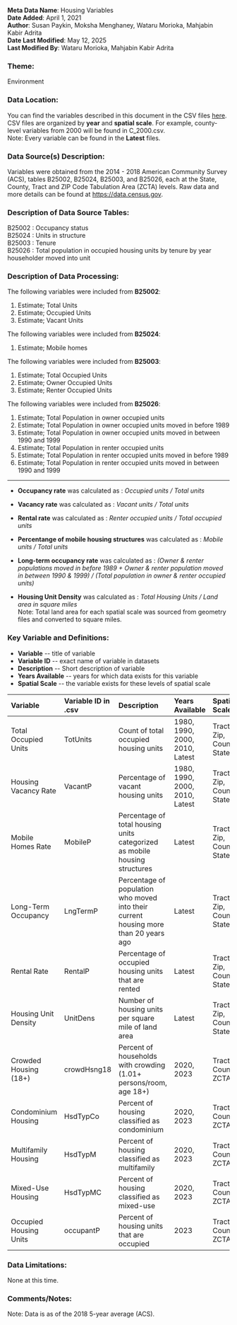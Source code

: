 **Meta Data Name**: Housing Variables  
**Date Added**: April 1, 2021  
**Author**: Susan Paykin, Moksha Menghaney, Wataru Morioka, Mahjabin Kabir Adrita  
**Date Last Modified**: May 12, 2025  
**Last Modified By**: Wataru Morioka, Mahjabin Kabir Adrita

### Theme: 
Environment

### Data Location: 
You can find the variables described in this document in the CSV files [here](../full_tables).  
CSV files are organized by **year** and **spatial scale**. For example, county-level variables from 2000 will be found in C_2000.csv.  
Note: Every variable can be found in the **Latest** files. 

### Data Source(s) Description:  
Variables were obtained from the 2014 - 2018 American Community Survey (ACS), tables B25002, B25024, B25003, and B25026, each at the State, County, Tract and ZIP Code Tabulation Area (ZCTA) levels. Raw data and more details can be found at https://data.census.gov.

### Description of Data Source Tables:
B25002 : Occupancy status <br>
B25024 : Units in structure <br>
B25003 : Tenure <br>
B25026 : Total population in occupied housing units by tenure by year householder moved into unit

### Description of Data Processing: 
The following variables were included from **B25002**:
  1. Estimate; Total Units
  2. Estimate; Occupied Units
  3. Estimate; Vacant Units
  
The following variables were included from **B25024**:
  1. Estimate; Mobile homes
 
The following variables were included from **B25003**:
  1. Estimate; Total Occupied Units
  2. Estimate; Owner Occupied Units
  3. Estimate; Renter Occupied Units
 
The following variables were included from **B25026**:
  1. Estimate; Total Population in owner occupied units
  2. Estimate; Total Population in owner occupied units moved in before 1989
  3. Estimate; Total Population in owner occupied units moved in between 1990 and 1999
  4. Estimate; Total Population in renter occupied units
  5. Estimate; Total Population in renter occupied units moved in before 1989
  6. Estimate; Total Population in renter occupied units moved in between 1990 and 1999

----------
* **Occupancy rate** was calculated as : *Occupied units / Total units*  

* **Vacancy rate** was calculated as : *Vacant units / Total units*  

* **Rental rate** was calculated as : *Renter occupied units / Total occupied units*  

* **Percentange of mobile housing structures** was calculated as : *Mobile units / Total units*   

* **Long-term occupancy rate** was calculated as : *(Owner & renter populations moved in before 1989 + Owner & renter population moved in between 1990 & 1999) / (Total population in owner & renter occupied units)*  

* **Housing Unit Density** was calculated as : *Total Housing Units / Land area in square miles*  
Note: Total land area for each spatial scale was sourced from geometry files and converted to square miles.

### Key Variable and Definitions:

- **Variable** -- title of variable
- **Variable ID** -- exact name of variable in datasets
- **Description** -- Short description of variable
- **Years Available** -- years for which data exists for this variable
- **Spatial Scale** -- the variable exists for these levels of spatial scale

| Variable | Variable ID in .csv | Description | Years Available | Spatial Scale |
|:---------|:--------------------|:------------|:----------------|:--------------|
| Total Occupied Units | TotUnits | Count of total occupied housing units | 1980, 1990, 2000, 2010, Latest | Tract, Zip, County, State |
| Housing Vacancy Rate | VacantP | Percentage of vacant housing units | 1980, 1990, 2000, 2010, Latest | Tract, Zip, County, State |
| Mobile Homes Rate | MobileP | Percentage of total housing units categorized as mobile housing structures | Latest | Tract, Zip, County, State |
| Long-Term Occupancy | LngTermP | Percentage of population who moved into their current housing more than 20 years ago | Latest | Tract, Zip, County, State |
| Rental Rate | RentalP | Percentage of occupied housing units that are rented | Latest | Tract, Zip, County, State |
| Housing Unit Density | UnitDens | Number of housing units per square mile of land area | Latest | Tract, Zip, County, State |
| Crowded Housing (18+)             | crowdHsng18         | Percent of households with crowding (1.01+ persons/room, age 18+)           | 2020, 2023       | Tract, County, ZCTA   |
| Condominium Housing               | HsdTypCo            | Percent of housing classified as condominium                               | 2020, 2023       | Tract, County, ZCTA   |
| Multifamily Housing               | HsdTypM             | Percent of housing classified as multifamily                               | 2020, 2023       | Tract, County, ZCTA   |
| Mixed-Use Housing                 | HsdTypMC            | Percent of housing classified as mixed-use                                 | 2020, 2023       | Tract, County, ZCTA   |
| Occupied Housing Units            | occupantP           | Percent of housing units that are occupied | 2023 | Tract, County, ZCTA |   


### Data Limitations:
None at this time.  

### Comments/Notes:
Note: Data is as of the 2018 5-year average (ACS). 
